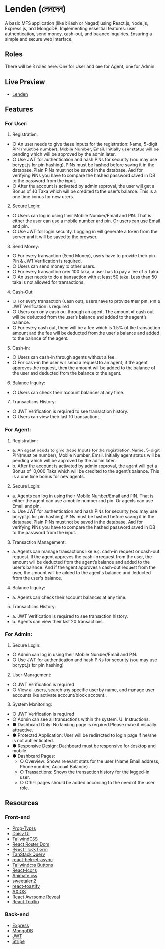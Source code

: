 # Lenden (লেনদেন)

A basic MFS application (like bKash or Nagad) using React.js, Node.js, Express.js, and MongoDB. Implementing essential features: user authentication, send money, cash-out, and balance inquiries. Ensuring a simple and secure web interface.

## Roles

There will be 3 roles here: One for User and one for Agent, one for Admin

## Live Preview

- [Lenden]()

## Features

### For User:

1.	Registration:
- ○	An user needs to give these Inputs for the registration: Name, 5-digit PIN (must be number), Mobile Number, Email. Initially user status will be pending which will be approved by the admin later.  
- ○	Use JWT for authentication and hash PINs for security (you may use bcrypt.js for pin hashing). PINs must be hashed before saving it in the database. Plain PINs must not be saved in the database. And for verifying PINs you have to compare the hashed password saved in DB to the password from the input.
- ○	After the account is activated by admin approval, the user will get a  Bonus of  40 Taka which will be credited to the user’s balance. This is a one time bonus for new users.
2.	Secure Login:
- ○	Users can log in using their Mobile Number/Email and PIN. That is either the user can use a mobile number and pin. Or users can use Email and pin.
- ○	Use JWT for login security. Logging in will generate a token from the server and it will be saved to the browser.
3.	Send Money:
- ○	For every transaction (Send Money), users have to provide their pin. Pin & JWT Verification is required.
- ○	Users can send money to other users.
- ○	For every transaction over 100 taka, a user has to pay a fee of 5 Taka.
- ○	An user needs to do a transaction with at least 50 taka. Less than 50 taka is not allowed for transactions. 
4.	Cash-Out:
- ○	For every transaction (Cash out), users have to provide their pin. Pin & JWT Verification is required
- ○	Users can only cash out through an agent. The amount of cash out will be deducted from the user’s balance and added to the agent’s balance.
- ○	For every cash out, there will be a fee which is 1.5% of the transaction amount and the fee will be deducted from the user's balance and  added to the balance of the agent.
5.	Cash-in:
- ○	Users can cash-in through agents without a fee. 
- ○	For cash-in the user will send a request to an agent, if the agent approves the request, then the amount will be added to the balance of the user and deducted from the balance of the agent.
6.	Balance Inquiry:
- ○	Users can check their account balances at any time.
7.	Transactions History:
- ○	JWT Verification is required to see transaction history.
- ○	Users can view their last 10 transactions.

### For Agent:

1.	Registration:
- a.	An agent needs to give these Inputs for the registration: Name, 5-digit PIN(must be number), Mobile Number, Email. Initially agent status will be pending which will be approved by the admin later.  
- b.	After the account is activated by admin approval, the agent will get a  Bonus of  10,000 Taka which will be credited to the agent’s balance. This is a one time bonus for new agents.
2.	Secure Login:
- a.	Agents can log in using their Mobile Number/Email and PIN. That is either the agent can use a mobile number and pin. Or agents can use Email and pin.
- b.	Use JWT for authentication and hash PINs for security (you may use bcrypt.js for pin hashing). PINs must be hashed before saving it in the database. Plain PINs must not be saved in the database. And for verifying PINs you have to compare the hashed password saved in DB to the password from the input.
3.	Transaction Management:
- a.	Agents can manage transactions like e.g. cash-in request or cash-out request. If the agent approves the cash-in request from the user, the amount will be deducted from the agent’s balance and added to the user's balance. And if the agent approves a cash-out request from the user, the amount will be added to the agent's balance and deducted from the user's balance.
4.	Balance Inquiry:
- a.	Agents can check their account balances at any time.
5.	Transactions History:
- a.	JWT Verification is required to see transaction history.
- b.	Agents can view their last 20 transactions.

### For Admin:

1.	Secure Login:
- ○	Admin can log in using their Mobile Number/Email and PIN.
- ○	Use JWT for authentication and hash PINs for security (you may use bcrypt.js for pin hashing) 
2.	User Management:
- ○	JWT Verification is required 	
- ○	View all users, search any specific user by name, and manage user accounts like activate account/block account.. 
3.	System Monitoring:
- ○	JWT Verification is required 	
- ○	Admin can see all transactions within the system.
UI Instructions:
- ●	Dashboard Only: No landing page is required.Please make it visually attractive.
- ●	Protected Application: User will be redirected to login page if he/she is not authenticated.
- ●	Responsive Design: Dashboard must be responsive for desktop and mobile.
- ●	Dashboard Pages:
    - ○	Overview: Shows relevant stats for the user (Name,Email address, Phone number, Account Balance) .
    - ○	Transactions: Shows the transaction history for the logged-in user.
    - ○	Other pages should be added according to the need of the user role.




## Resources

### Front-end

- [Prop-Types](https://www.npmjs.com/package/prop-types)
- [Daisy UI](https://daisyui.com/)
- [TailwindCSS](https://tailwindcss.com/)
- [React Router Dom](https://reactrouter.com/en/main)
- [React Hook Form](https://react-hook-form.com/)
- [TanStack Query](https://www.npmjs.com/package/@tanstack/react-query)
- [react-helmet-async](https://www.npmjs.com/package/react-helmet-async)
- [Tailwindcss Buttons](https://devdojo.com/tailwindcss/buttons)
- [React-Icons](https://react-icons.github.io/react-icons/)
- [Animate.css](https://animate.style/)
- [sweetalert2](https://sweetalert2.github.io/#download)
- [react-toastify](https://www.npmjs.com/package/react-toastify)
- [AXIOS](https://axios-http.com/docs/intro)
- [React Awesome Reveal](https://www.npmjs.com/package/react-awesome-reveal)
- [React Tooltip](https://react-tooltip.com)

### Back-end

- [Express](https://expressjs.com)
- [MongoDB](https://cloud.mongodb.com)
- [JWT](https://jwt.io/libraries?language=Node.js)
- [Stripe](https://docs.stripe.com/checkout/quickstart?client=react&lang=node)
